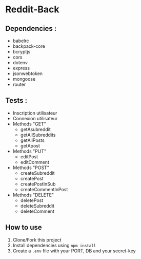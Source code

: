 # Reddit-Back

## Dependencies :
- babelrc
- backpack-core
- bcryptjs
- cors
- dotenv
- express
- jsonwebtoken
- mongoose
- router

## Tests :
- Inscription utilisateur
- Connexion utilisateur
- Methods "GET" 
    - getAsubreddit
    - getAllSubreddits
    - getAllPosts
    - getApost
- Methods "PUT" 
    - editPost
    - editComment
- Methods "POST" 
    - createSubreddit
    - createPost
    - createPostInSub
    - createCommentInPost
- Methods "DELETE" 
    - deletePost
    - deleteSubreddit
    - deleteComment


## How to use

1. Clone/Fork this project 
2. Install dependencies using `npm install`
3. Create a `.env` file with your PORT, DB and your secret-key


